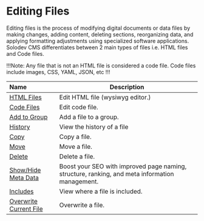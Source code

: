 # Editing Files

Editing files is the process of modifying digital documents or data files by making changes, adding content, deleting sections, reorganizing data, and applying formatting adjustments using specialized software applications. Solodev CMS differentiates between 2 main types of files i.e. HTML files and Code files.

!!!Note:
Any file that is not an HTML file is considered a code file. Code files include images, CSS, YAML, JSON, etc
!!!

**Name** | **Description** 
:--- | ---
<a href="/workspace/documents/editing-files/html-files/">HTML Files</a> | Edit HTML file (wysiwyg editor.)
<a href="/workspace/documents/editing-files/code-files/">Code Files</a> | Edit code file.
<a href="/workspace/documents/editing-files/add-to-group/">Add to Group</a> | Add a file to a group.
<a href="/workspace/documents/editing-files/history/">History</a> | View the history of a file
<a href="/workspace/documents/editing-files/copy/">Copy</a> | Copy a file.
<a href="/workspace/documents/editing-files/move/">Move</a> | Move a file.
<a href="/workspace/documents/editing-files/delete/">Delete</a> | Delete a file.
<a href="/workspace/documents/editing-files/show-or-hide-meta-data/">Show/Hide Meta Data</a> | Boost your SEO with improved page naming, structure, ranking, and meta information management.
<a href="/workspace/documents/editing-files/includes/">Includes</a> | View where a file is included.
<a href="/workspace/documents/editing-files/overwrite-current-file/">Overwrite Current File</a> | Overwrite a file. 

